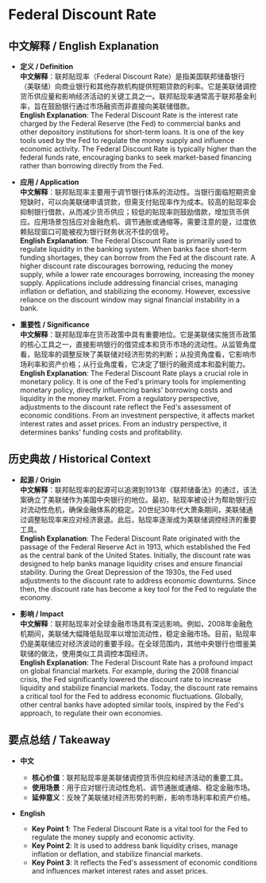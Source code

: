 # Federal Discount Rate

## 中文解释 / English Explanation

* **定义 / Definition**  
  **中文解释**：联邦贴现率（Federal Discount Rate）是指美国联邦储备银行（美联储）向商业银行和其他存款机构提供短期贷款的利率。它是美联储调控货币供应量和影响经济活动的关键工具之一。联邦贴现率通常高于联邦基金利率，旨在鼓励银行通过市场融资而非直接向美联储借款。  
  **English Explanation**: The Federal Discount Rate is the interest rate charged by the Federal Reserve (the Fed) to commercial banks and other depository institutions for short-term loans. It is one of the key tools used by the Fed to regulate the money supply and influence economic activity. The Federal Discount Rate is typically higher than the federal funds rate, encouraging banks to seek market-based financing rather than borrowing directly from the Fed.

* **应用 / Application**  
  **中文解释**：联邦贴现率主要用于调节银行体系的流动性。当银行面临短期资金短缺时，可以向美联储申请贷款，但需支付贴现率作为成本。较高的贴现率会抑制银行借款，从而减少货币供应；较低的贴现率则鼓励借款，增加货币供应。应用场景包括应对金融危机、调节通胀或通缩等。需要注意的是，过度依赖贴现窗口可能被视为银行财务状况不佳的信号。  
  **English Explanation**: The Federal Discount Rate is primarily used to regulate liquidity in the banking system. When banks face short-term funding shortages, they can borrow from the Fed at the discount rate. A higher discount rate discourages borrowing, reducing the money supply, while a lower rate encourages borrowing, increasing the money supply. Applications include addressing financial crises, managing inflation or deflation, and stabilizing the economy. However, excessive reliance on the discount window may signal financial instability in a bank.

* **重要性 / Significance**  
  **中文解释**：联邦贴现率在货币政策中具有重要地位。它是美联储实施货币政策的核心工具之一，直接影响银行的借贷成本和货币市场的流动性。从监管角度看，贴现率的调整反映了美联储对经济形势的判断；从投资角度看，它影响市场利率和资产价格；从行业角度看，它决定了银行的融资成本和盈利能力。  
  **English Explanation**: The Federal Discount Rate plays a crucial role in monetary policy. It is one of the Fed's primary tools for implementing monetary policy, directly influencing banks' borrowing costs and liquidity in the money market. From a regulatory perspective, adjustments to the discount rate reflect the Fed's assessment of economic conditions. From an investment perspective, it affects market interest rates and asset prices. From an industry perspective, it determines banks' funding costs and profitability.

## 历史典故 / Historical Context

* **起源 / Origin**  
  **中文解释**：联邦贴现率的起源可以追溯到1913年《联邦储备法》的通过，该法案确立了美联储作为美国中央银行的地位。最初，贴现率被设计为帮助银行应对流动性危机，确保金融体系的稳定。20世纪30年代大萧条期间，美联储通过调整贴现率来应对经济衰退。此后，贴现率逐渐成为美联储调控经济的重要工具。  
  **English Explanation**: The Federal Discount Rate originated with the passage of the Federal Reserve Act in 1913, which established the Fed as the central bank of the United States. Initially, the discount rate was designed to help banks manage liquidity crises and ensure financial stability. During the Great Depression of the 1930s, the Fed used adjustments to the discount rate to address economic downturns. Since then, the discount rate has become a key tool for the Fed to regulate the economy.

* **影响 / Impact**  
  **中文解释**：联邦贴现率对全球金融市场具有深远影响。例如，2008年金融危机期间，美联储大幅降低贴现率以增加流动性，稳定金融市场。目前，贴现率仍是美联储应对经济波动的重要手段。在全球范围内，其他中央银行也借鉴美联储的做法，使用类似工具调控本国经济。  
  **English Explanation**: The Federal Discount Rate has a profound impact on global financial markets. For example, during the 2008 financial crisis, the Fed significantly lowered the discount rate to increase liquidity and stabilize financial markets. Today, the discount rate remains a critical tool for the Fed to address economic fluctuations. Globally, other central banks have adopted similar tools, inspired by the Fed's approach, to regulate their own economies.

## 要点总结 / Takeaway

* **中文**  
  - **核心价值**：联邦贴现率是美联储调控货币供应和经济活动的重要工具。  
  - **使用场景**：用于应对银行流动性危机、调节通胀或通缩、稳定金融市场。  
  - **延伸意义**：反映了美联储对经济形势的判断，影响市场利率和资产价格。

* **English**  
  - **Key Point 1**: The Federal Discount Rate is a vital tool for the Fed to regulate the money supply and economic activity.  
  - **Key Point 2**: It is used to address bank liquidity crises, manage inflation or deflation, and stabilize financial markets.  
  - **Key Point 3**: It reflects the Fed's assessment of economic conditions and influences market interest rates and asset prices.